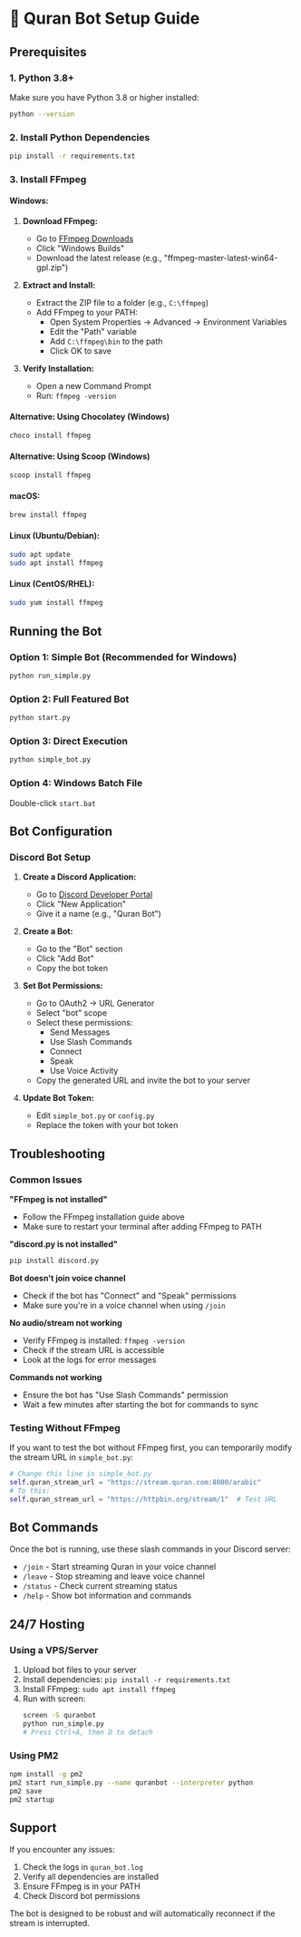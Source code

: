 # 🚀 Quran Bot Setup Guide

## Prerequisites

### 1. Python 3.8+
Make sure you have Python 3.8 or higher installed:
```bash
python --version
```

### 2. Install Python Dependencies
```bash
pip install -r requirements.txt
```

### 3. Install FFmpeg

#### Windows:
1. **Download FFmpeg:**
   - Go to [FFmpeg Downloads](https://ffmpeg.org/download.html)
   - Click "Windows Builds" 
   - Download the latest release (e.g., "ffmpeg-master-latest-win64-gpl.zip")

2. **Extract and Install:**
   - Extract the ZIP file to a folder (e.g., `C:\ffmpeg`)
   - Add FFmpeg to your PATH:
     - Open System Properties → Advanced → Environment Variables
     - Edit the "Path" variable
     - Add `C:\ffmpeg\bin` to the path
     - Click OK to save

3. **Verify Installation:**
   - Open a new Command Prompt
   - Run: `ffmpeg -version`

#### Alternative: Using Chocolatey (Windows)
```bash
choco install ffmpeg
```

#### Alternative: Using Scoop (Windows)
```bash
scoop install ffmpeg
```

#### macOS:
```bash
brew install ffmpeg
```

#### Linux (Ubuntu/Debian):
```bash
sudo apt update
sudo apt install ffmpeg
```

#### Linux (CentOS/RHEL):
```bash
sudo yum install ffmpeg
```

## Running the Bot

### Option 1: Simple Bot (Recommended for Windows)
```bash
python run_simple.py
```

### Option 2: Full Featured Bot
```bash
python start.py
```

### Option 3: Direct Execution
```bash
python simple_bot.py
```

### Option 4: Windows Batch File
Double-click `start.bat`

## Bot Configuration

### Discord Bot Setup

1. **Create a Discord Application:**
   - Go to [Discord Developer Portal](https://discord.com/developers/applications)
   - Click "New Application"
   - Give it a name (e.g., "Quran Bot")

2. **Create a Bot:**
   - Go to the "Bot" section
   - Click "Add Bot"
   - Copy the bot token

3. **Set Bot Permissions:**
   - Go to OAuth2 → URL Generator
   - Select "bot" scope
   - Select these permissions:
     - Send Messages
     - Use Slash Commands
     - Connect
     - Speak
     - Use Voice Activity
   - Copy the generated URL and invite the bot to your server

4. **Update Bot Token:**
   - Edit `simple_bot.py` or `config.py`
   - Replace the token with your bot token

## Troubleshooting

### Common Issues

**"FFmpeg is not installed"**
- Follow the FFmpeg installation guide above
- Make sure to restart your terminal after adding FFmpeg to PATH

**"discord.py is not installed"**
```bash
pip install discord.py
```

**Bot doesn't join voice channel**
- Check if the bot has "Connect" and "Speak" permissions
- Make sure you're in a voice channel when using `/join`

**No audio/stream not working**
- Verify FFmpeg is installed: `ffmpeg -version`
- Check if the stream URL is accessible
- Look at the logs for error messages

**Commands not working**
- Ensure the bot has "Use Slash Commands" permission
- Wait a few minutes after starting the bot for commands to sync

### Testing Without FFmpeg

If you want to test the bot without FFmpeg first, you can temporarily modify the stream URL in `simple_bot.py`:

```python
# Change this line in simple_bot.py
self.quran_stream_url = "https://stream.quran.com:8000/arabic"
# To this:
self.quran_stream_url = "https://httpbin.org/stream/1"  # Test URL
```

## Bot Commands

Once the bot is running, use these slash commands in your Discord server:

- `/join` - Start streaming Quran in your voice channel
- `/leave` - Stop streaming and leave voice channel
- `/status` - Check current streaming status
- `/help` - Show bot information and commands

## 24/7 Hosting

### Using a VPS/Server
1. Upload bot files to your server
2. Install dependencies: `pip install -r requirements.txt`
3. Install FFmpeg: `sudo apt install ffmpeg`
4. Run with screen:
   ```bash
   screen -S quranbot
   python run_simple.py
   # Press Ctrl+A, then D to detach
   ```

### Using PM2
```bash
npm install -g pm2
pm2 start run_simple.py --name quranbot --interpreter python
pm2 save
pm2 startup
```

## Support

If you encounter any issues:
1. Check the logs in `quran_bot.log`
2. Verify all dependencies are installed
3. Ensure FFmpeg is in your PATH
4. Check Discord bot permissions

The bot is designed to be robust and will automatically reconnect if the stream is interrupted. 